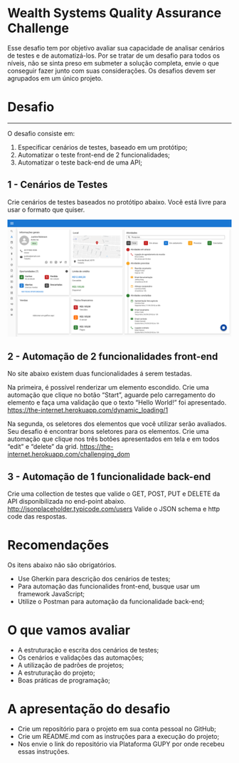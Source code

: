 # Wealth Systems Quality Assurance Challenge
Esse desafio tem por objetivo avaliar sua capacidade de analisar cenários de testes e de automatizá-los.
Por se tratar de um desafio para todos os níveis, não se sinta preso em submeter a solução completa, envie o que conseguir fazer junto com suas considerações.
Os desafios devem ser agrupados em um único projeto.

# Desafio
----------

O desafio consiste em:

1. Especificar cenários de testes, baseado em um protótipo;
2. Automatizar o teste front-end de 2 funcionalidades;
3. Automatizar o teste back-end de uma API;


## 1 - Cenários de Testes

Crie cenários de testes baseados no protótipo abaixo. Você está livre para usar o formato que quiser.

![Resumo do Cliente](./images/client-summary.png)

## 2 - Automação de 2 funcionalidades front-end

No site abaixo existem duas funcionalidades á serem testadas.

Na primeira, é possível renderizar um elemento escondido.
Crie uma automação que clique no botão “Start”, aguarde pelo carregamento do elemento e faça uma validação que o texto “Hello World!” foi apresentado.
https://the-internet.herokuapp.com/dynamic_loading/1

Na segunda, os seletores dos elementos que você utilizar serão avaliados. Seu desafio é encontrar bons seletores para os elementos.
Crie uma automação que clique nos três botões apresentados em tela e em todos “edit” e “delete” da grid.
https://the-internet.herokuapp.com/challenging_dom

## 3 - Automação de 1 funcionalidade back-end

Crie uma collection de testes que valide o GET, POST, PUT  e DELETE da API disponibilizada no end-point abaixo.
http://jsonplaceholder.typicode.com/users
Valide o JSON schema e http code das respostas.

# Recomendações

Os itens abaixo não são obrigatórios.

- Use Gherkin para descrição dos cenários de testes;
- Para automação das funcionalides front-end, busque usar um framework JavaScript;
- Utilize o Postman para automação da funcionalidade back-end;


# O que vamos avaliar
- A estruturação e escrita dos cenários de testes;
- Os cenários e validações das automações;
- A utilização de padrões de projetos;
- A estruturação do projeto;
- Boas práticas de programação;


# A apresentação do desafio
- Crie um repositório para o projeto em sua conta pessoal no GitHub;
- Crie um README.md com as instruções para a execução do projeto;
- Nos envie o link do repositório via Plataforma GUPY por onde recebeu essas instruções.

